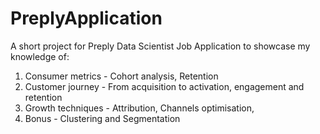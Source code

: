 # PreplyApplication

A short project for Preply Data Scientist Job Application to showcase my knowledge of:

1. Consumer metrics - Cohort analysis, Retention
2. Customer journey - From acquisition to activation, engagement and retention
3. Growth techniques - Attribution, Channels optimisation, 
4. Bonus - Clustering and Segmentation
